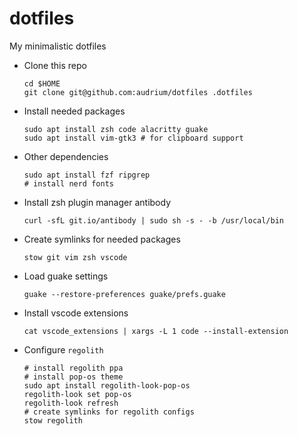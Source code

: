 # dotfiles
My minimalistic dotfiles

- Clone this repo
    ```
    cd $HOME
    git clone git@github.com:audrium/dotfiles .dotfiles
    ```

- Install needed packages
    ```
    sudo apt install zsh code alacritty guake
    sudo apt install vim-gtk3 # for clipboard support
    ```

- Other dependencies
    ```
    sudo apt install fzf ripgrep
    # install nerd fonts
    ```

- Install zsh plugin manager antibody
    ```
    curl -sfL git.io/antibody | sudo sh -s - -b /usr/local/bin
    ```

- Create symlinks for needed packages
    ```
    stow git vim zsh vscode
    ```

- Load guake settings
    ```
    guake --restore-preferences guake/prefs.guake
    ```

- Install vscode extensions
    ```
    cat vscode_extensions | xargs -L 1 code --install-extension
    ```

- Configure `regolith`
   ```
   # install regolith ppa
   # install pop-os theme
   sudo apt install regolith-look-pop-os
   regolith-look set pop-os
   regolith-look refresh
   # create symlinks for regolith configs
   stow regolith
   ```
